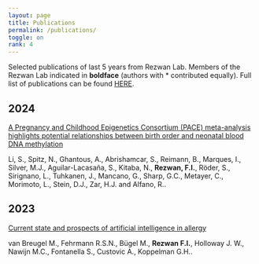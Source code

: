```yaml
---
layout: page
title: Publications
permalink: /publications/
toggle: on
rank: 4
---
```


Selected publications of last 5 years from Rezwan Lab. Members of the Rezwan Lab indicated in **boldface** (authors with \* contributed equally). Full list of publications can be found [HERE](https://orcid.org/0000-0001-9921-222X). <br>


## 2024

[A Pregnancy and Childhood Epigenetics Consortium (PACE) meta-analysis highlights potential relationships between birth order and neonatal blood DNA methylation](https://pubmed.ncbi.nlm.nih.gov/38195839/)

Li, S., Spitz, N., Ghantous, A., Abrishamcar, S., Reimann, B., Marques, I., Silver, M.J., Aguilar-Lacasaña, S., Kitaba, N., **Rezwan, F.I.**, Röder, S., Sirignano, L., Tuhkanen, J., Mancano, G., Sharp, G.C., Metayer, C., Morimoto, L., Stein, D.J., Zar, H.J. and Alfano, R..

## 2023

[Current state and prospects of artificial intelligence in allergy](https://doi.org/10.1038/s42003-023-05698-x)

van Breugel M., Fehrmann R.S.N., Bügel M., **Rezwan F.I.**, Holloway J. W., Nawijn M.C., Fontanella S., Custovic A., Koppelman G.H..